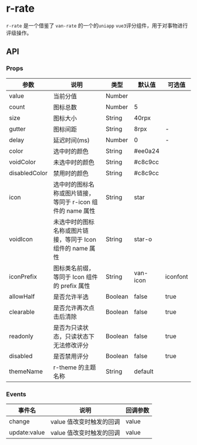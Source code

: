 # r-rate

`r-rate` 是一个借鉴了 `van-rate` 的一个的`uniapp` `vue3`评分组件，用于对事物进行评级操作。

## API

### Props

| 参数          | 说明                                                       | 类型    | 默认值   | 可选值   |
| ------------- | ---------------------------------------------------------- | ------- | -------- | -------- |
| value         | 当前分值                                                   | Number  |          |          |
| count         | 图标总数                                                   | Number  | 5        |          |
| size          | 图标大小                                                   | String  | 40rpx    |          |
| gutter        | 图标间距                                                   | String  | 8rpx     | -        |
| delay         | 延迟时间(ms)                                               | Number  | 0        | -        |
| color         | 选中时的颜色                                               | String  | \#ee0a24 |          |
| voidColor     | 未选中时的颜色                                             | String  | \#c8c9cc |          |
| disabledColor | 禁用时的颜色                                               | String  | \#c8c9cc |          |
| icon          | 选中时的图标名称或图片链接，等同于 r-icon 组件的 name 属性 | String  | star     |          |
| voidIcon      | 未选中时的图标名称或图片链接，等同于 Icon 组件的 name 属性 | String  | star-o   |          |
| iconPrefix    | 图标类名前缀，等同于 Icon 组件的 prefix 属性               | String  | van-icon | iconfont |
| allowHalf     | 是否允许半选                                               | Boolean | false    | true     |
| clearable     | 是否允许再次点击后清除                                     | Boolean | false    | true     |
| readonly      | 是否为只读状态，只读状态下无法修改评分                     | Boolean | false    | true     |
| disabled      | 是否禁用评分                                               | Boolean | false    | true     |
| themeName     | r-theme 的主题名称                                         | String  | default  |          |

### Events

| 事件名       | 说明                     | 回调参数 |
| ------------ | ------------------------ | -------- |
| change       | value 值改变时触发的回调 | value    |
| update:value | value 值改变时触发的回调 | value    |
